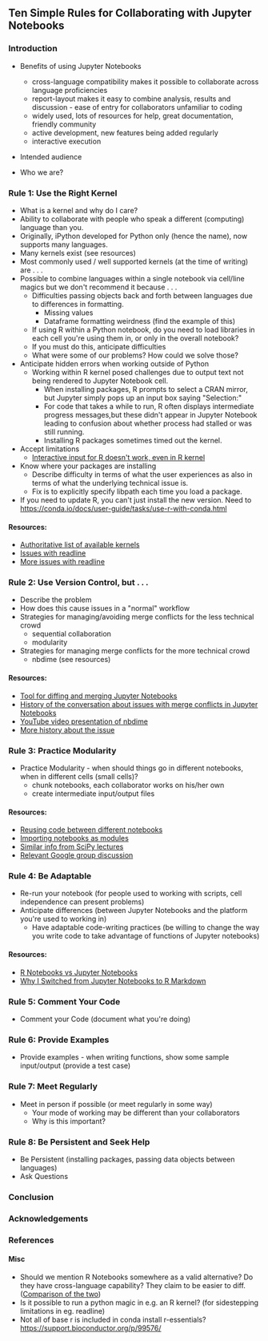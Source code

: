 ## Ten Simple Rules for Collaborating with Jupyter Notebooks

### Introduction

- Benefits of using Jupyter Notebooks
    - cross-language compatibility makes it possible to collaborate across language proficiencies
    - report-layout makes it easy to combine analysis, results and discussion - ease of entry for collaborators unfamiliar to coding
    - widely used, lots of resources for help, great documentation, friendly community
    - active development, new features being added regularly
    - interactive execution
    
 - Intended audience
 
 - Who we are?

### Rule 1: Use the Right Kernel
- What is a kernel and why do I care?
- Ability to collaborate with people who speak a different (computing) language than you.
- Originally, iPython developed for Python only (hence the name), now supports many languages.
-  Many kernels exist (see resources)
- Most commonly used / well supported kernels (at the time of writing) are . . . 
- Possible to combine languages within a single notebook via cell/line magics but we don't recommend it because . . . 
    - Difficulties passing objects back and forth between languages due to differences in formatting. 
        - Missing values 
        - Dataframe formatting weirdness (find the example of this)
    - If using R within a Python notebook, do you need to load libraries in each cell you're using them in, or only in the overall notebook?
    - If you must do this, anticipate difficulties
    - What were some of our problems? How could we solve those?
- Anticipate hidden errors when working outside of Python
    - Working within R kernel posed challenges due to output text not being rendered to Jupyter Notebook cell.
        - When installing packages, R prompts to select a CRAN mirror, but Jupyter simply pops up an input box saying "Selection:"
        - For code that takes a while to run, R often displays intermediate progress messages,but these didn't appear in Jupyter Notebook
          leading to confusion about whether process had stalled or was still running.
        - Installing R packages sometimes timed out the kernel.
- Accept limitations
    - [Interactive input for R doesn't work, even in R kernel](https://stackoverflow.com/questions/38466438/readline-in-jupyter-irkernel)
- Know where your packages are installing
    - Describe difficulty in terms of what the user experiences as also in terms of what the underlying technical issue is. 
    - Fix is to explicitly specify libpath each time you load a package.
- If you need to update R, you can't just install the new version. Need to https://conda.io/docs/user-guide/tasks/use-r-with-conda.html

#### Resources:
- [Authoritative list of available kernels](https://github.com/jupyter/jupyter/wiki/Jupyter-kernels)
- [Issues with readline](https://github.com/IRkernel/IRkernel/issues/199)
- [More issues with readline](https://github.com/IRkernel/IRkernel/pull/452)

### Rule 2: Use Version Control, but . . . 
- Describe the problem
- How does this cause issues in a "normal" workflow
- Strategies for managing/avoiding merge conflicts for the less technical crowd
    - sequential collaboration
    - modularity
- Strategies for managing merge conflicts for the more technical crowd
    - nbdime (see resources)

#### Resources:
- [Tool for diffing and merging Jupyter Notebooks](http://nbdime.readthedocs.io/en/latest/)
- [History of the conversation about issues with merge conflicts in Jupyter Notebooks](https://github.com/jupyter/nbdime/issues?utf8=%E2%9C%93&q=is%3Aissue%20merge%20conflicts%20)
- [YouTube video presentation of nbdime](https://www.youtube.com/watch?v=tKAmwC8ay8E)
- [More history about the issue](https://stackoverflow.com/questions/18734739/using-ipython-notebooks-under-version-control)

### Rule 3: Practice Modularity
- Practice Modularity - when should things go in different notebooks, when in different cells (small cells)?
    - chunk notebooks, each collaborator works on his/her own
    - create intermediate input/output files
    
#### Resources:
   - [Reusing code between different notebooks](https://stackoverflow.com/questions/16966280/reusing-code-from-different-ipython-notebooks)
   - [Importing notebooks as modules](http://jupyter-notebook.readthedocs.io/en/latest/examples/Notebook/Importing%20Notebooks.html)
   - [Similar info from SciPy lectures](http://www.scipy-lectures.org/intro/language/reusing_code.html)
   - [Relevant Google group discussion](https://groups.google.com/forum/#!topic/jupyter/V2knsyBCUYU)

### Rule 4: Be Adaptable
- Re-run your notebook (for people used to working with scripts, cell independence can present problems)
- Anticipate differences (between Jupyter Notebooks and the platform you're used to working in)
    - Have adaptable code-writing practices (be willing to change the way you write code to take advantage of functions of Jupyter notebooks)
    
#### Resources:
- [R Notebooks vs Jupyter Notebooks](https://www.datacamp.com/community/blog/jupyter-notebook-r#gs.JyqiRr0)
- [Why I Switched from Jupyter Notebooks to R Markdown](http://danielphadley.com/Jupyter-to-Rmarkdown/)

### Rule 5: Comment Your Code
- Comment your Code (document what you're doing)

### Rule 6: Provide Examples
- Provide examples - when writing functions, show some sample input/output (provide a test case)
    
### Rule 7: Meet Regularly
- Meet in person if possible (or meet regularly in some way)
    - Your mode of working may be different than your collaborators  
    - Why is this important?

### Rule 8: Be Persistent and Seek Help
- Be Persistent  (installing packages, passing data objects between languages)
- Ask Questions  
    
### Conclusion

### Acknowledgements

### References
    
#### Misc
- Should we mention R Notebooks somewhere as a valid alternative? Do they have cross-language capability? They claim to be easier to diff. ([Comparison of the two](http://minimaxir.com/2017/06/r-notebooks/))
- Is it possible to run a python magic in e.g. an R kernel? (for sidestepping limitations in eg. readline)
- Not all of base r is included in conda install r-essentials? https://support.bioconductor.org/p/99576/


